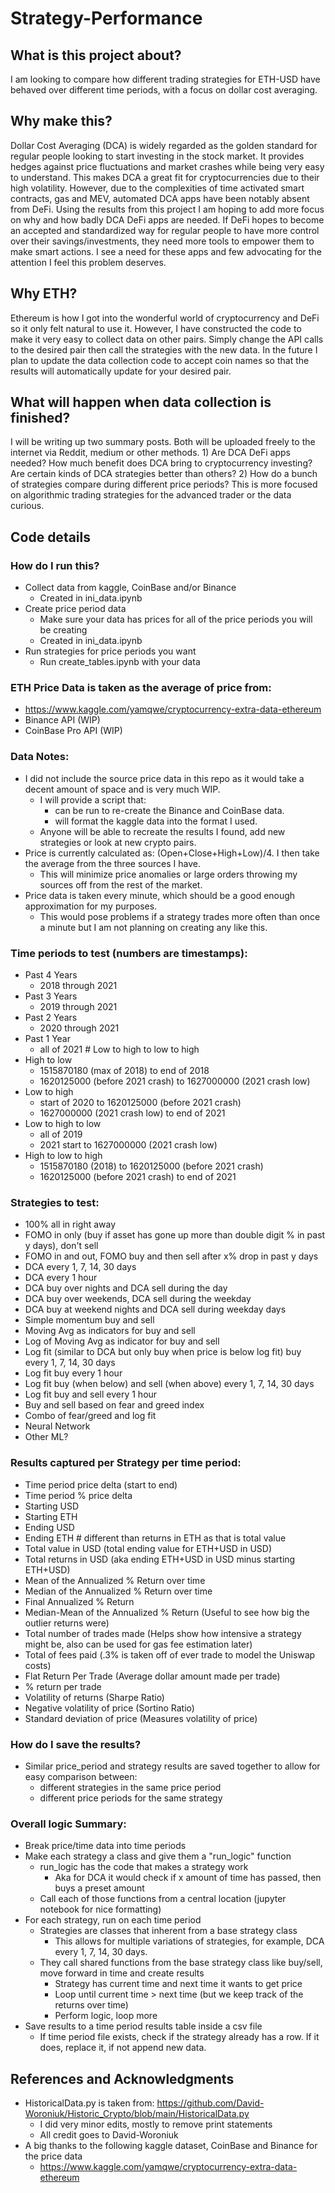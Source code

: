 # Strategy-Performance
## What is this project about?
I am looking to compare how different trading strategies for ETH-USD have behaved over different time periods, with a focus on dollar cost averaging. 

## Why make this?
Dollar Cost Averaging (DCA) is widely regarded as the golden standard for regular people looking to start investing in the stock market.
It provides hedges against price fluctuations and market crashes while being very easy to understand. This makes DCA a great fit for cryptocurrencies due to their high volatility. However, due to the complexities of time activated smart contracts, gas and MEV, automated DCA apps have been notably absent from DeFi. Using the results from this project I am hoping to add more focus on why and how badly DCA DeFi apps are needed. If DeFi hopes to become an accepted and standardized way for regular people to have more control over their savings/investments, they need more tools to empower them to make smart actions. I see a need for these apps and few advocating for the attention I feel this problem deserves.

## Why ETH?
Ethereum is how I got into the wonderful world of cryptocurrency and DeFi so it only felt natural to use it. However, I have constructed the code to make it very easy to collect data on other pairs. Simply change the API calls to the desired pair then call the strategies with the new data. In the future I plan to update the data collection code to accept coin names so that the results will automatically update for your desired pair.

## What will happen when data collection is finished?
I will be writing up two summary posts. Both will be uploaded freely to the internet via Reddit, medium or other methods.
    1) Are DCA DeFi apps needed? How much benefit does DCA bring to cryptocurrency investing? Are certain kinds of DCA strategies better than others?
    2) How do a bunch of strategies compare during different price periods? This is more focused on algorithmic trading strategies for the advanced trader or the data curious.

## Code details
### How do I run this?
- Collect data from kaggle, CoinBase and/or Binance
    - Created in ini_data.ipynb
- Create price period data
    - Make sure your data has prices for all of the price periods you will be creating
    - Created in ini_data.ipynb
- Run strategies for price periods you want
    - Run create_tables.ipynb with your data

### ETH Price Data is taken as the average of price from:
- https://www.kaggle.com/yamqwe/cryptocurrency-extra-data-ethereum
- Binance API (WIP)
- CoinBase Pro API (WIP)

### Data Notes:
- I did not include the source price data in this repo as it would take a decent amount of space and is very much WIP.
    - I will provide a script that:
        - can be run to re-create the Binance and CoinBase data.
        - will format the kaggle data into the format I used.
    - Anyone will be able to recreate the results I found, add new strategies or look at new crypto pairs.
- Price is currently calculated as: (Open+Close+High+Low)/4. I then take the average from the three sources I have.
    - This will minimize price anomalies or large orders throwing my sources off from the rest of the market.
- Price data is taken every minute, which should be a good enough approximation for my purposes.
    - This would pose problems if a strategy trades more often than once a minute but I am not planning on creating any like this.

### Time periods to test (numbers are timestamps):
- Past 4 Years
    - 2018 through 2021
- Past 3 Years 
    - 2019 through 2021
- Past 2 Years 
    - 2020 through 2021
- Past 1 Year 
    - all of 2021 # Low to high to low to high
- High to low 
    - 1515870180 (max of 2018) to end of 2018
    - 1620125000 (before 2021 crash) to 1627000000 (2021 crash low)
- Low to high 
    - start of 2020 to 1620125000 (before 2021 crash)
    - 1627000000 (2021 crash low) to end of 2021
- Low to high to low
    - all of 2019
    - 2021 start to 1627000000 (2021 crash low)
- High to low to high
    - 1515870180 (2018) to 1620125000 (before 2021 crash)
    - 1620125000 (before 2021 crash) to end of 2021

### Strategies to test:
- 100% all in right away
- FOMO in only (buy if asset has gone up more than double digit % in past y days), don't sell
- FOMO in and out, FOMO buy and then sell after x% drop in past y days
- DCA every 1, 7, 14, 30 days									
- DCA every 1 hour
- DCA buy over nights and DCA sell during the day
- DCA buy over weekends, DCA sell during the weekday
- DCA buy at weekend nights and DCA sell during weekday days
- Simple momentum buy and sell
- Moving Avg as indicators for buy and sell
- Log of Moving Avg as indicator for buy and sell						
- Log fit (similar to DCA but only buy when price is below log fit) buy every 1, 7, 14, 30 days							
- Log fit buy every 1 hour								
- Log fit buy (when below) and sell (when above) every 1, 7, 14, 30 days
- Log fit buy and sell every 1 hour
- Buy and sell based on fear and greed index
- Combo of fear/greed and log fit 						
- Neural Network									
- Other ML?

### Results captured per Strategy per time period:
- Time period price delta (start to end)
- Time period % price delta
- Starting USD
- Starting ETH
- Ending USD
- Ending ETH # different than returns in ETH as that is total value
- Total value in USD (total ending value for ETH+USD in USD)
- Total returns in USD (aka ending ETH+USD in USD minus starting ETH+USD)
- Mean of the Annualized % Return over time
- Median of the Annualized % Return over time
- Final Annualized % Return
- Median-Mean of the Annualized % Return (Useful to see how big the outlier returns were)
- Total number of trades made (Helps show how intensive a strategy might be, also can be used for gas fee estimation later)
- Total of fees paid (.3% is taken off of ever trade to model the Uniswap costs)
- Flat Return Per Trade (Average dollar amount made per trade)
- % return per trade
- Volatility of returns (Sharpe Ratio)
- Negative volatility of price (Sortino Ratio)
- Standard deviation of price (Measures volatility of price)

### How do I save the results?
- Similar price_period and strategy results are saved together to allow for easy comparison between:
    - different strategies in the same price period
    - different price periods for the same strategy

### Overall logic Summary:
- Break price/time data into time periods
- Make each strategy a class and give them a "run_logic" function
    - run_logic has the code that makes a strategy work
        - Aka for DCA it would check if x amount of time has passed, then buys a preset amount
    - Call each of those functions from a central location (jupyter notebook for nice formatting) 
- For each strategy, run on each time period
    - Strategies are classes that inherent from a base strategy class
        - This allows for multiple variations of strategies, for example, DCA every 1, 7, 14, 30 days.
    - They call shared functions from the base strategy class like buy/sell, move forward in time and create results
        - Strategy has current time and next time it wants to get price
        - Loop until current time > next time (but we keep track of the returns over time) 
        - Perform logic, loop more 
- Save results to a time period results table inside a csv file   
    - If time period file exists, check if the strategy already has a row. If it does, replace it, if not append new data.

## References and Acknowledgments
- HistoricalData.py is taken from: https://github.com/David-Woroniuk/Historic_Crypto/blob/main/HistoricalData.py
    - I did very minor edits, mostly to remove print statements
    - All credit goes to David-Woroniuk
- A big thanks to the following kaggle dataset, CoinBase and Binance for the price data
    - https://www.kaggle.com/yamqwe/cryptocurrency-extra-data-ethereum
